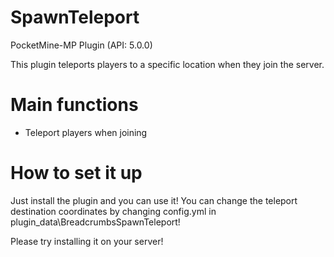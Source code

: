 # SpawnTeleport
PocketMine-MP Plugin (API: 5.0.0)

This plugin teleports players to a specific location when they join the server.

# Main functions
- Teleport players when joining

# How to set it up
Just install the plugin and you can use it!
You can change the teleport destination coordinates by changing config.yml in plugin_data\BreadcrumbsSpawnTeleport!

Please try installing it on your server!
